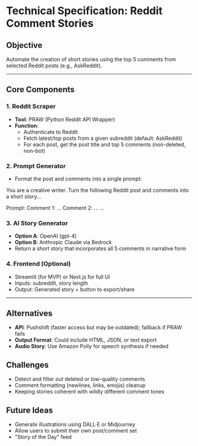 # Technical Specification: Reddit Comment Stories

## Objective

Automate the creation of short stories using the top 5 comments from selected Reddit posts (e.g., AskReddit).

---

## Core Components

### 1. **Reddit Scraper**
- **Tool**: PRAW (Python Reddit API Wrapper)
- **Function**: 
  - Authenticate to Reddit
  - Fetch latest/top posts from a given subreddit (default: AskReddit)
  - For each post, get the post title and top 5 comments (non-deleted, non-bot)

### 2. **Prompt Generator**
- Format the post and comments into a single prompt:

You are a creative writer. Turn the following Reddit post and comments into a short story...

Prompt: <Post title>
Comment 1: ...
Comment 2: ...
...

### 3. **AI Story Generator**
- **Option A**: OpenAI (gpt-4)
- **Option B**: Anthropic Claude via Bedrock
- Return a short story that incorporates all 5 comments in narrative form

### 4. **Frontend (Optional)**
- Streamlit (for MVP) or Next.js for full UI
- Inputs: subreddit, story length
- Output: Generated story + button to export/share

---

## Alternatives

- **API**: Pushshift (faster access but may be outdated); fallback if PRAW fails
- **Output Format**: Could include HTML, JSON, or text export
- **Audio Story**: Use Amazon Polly for speech synthesis if needed

## Challenges

- Detect and filter out deleted or low-quality comments
- Comment formatting (newlines, links, emojis) cleanup
- Keeping stories coherent with wildly different comment tones

## Future Ideas

- Generate illustrations using DALL·E or Midjourney
- Allow users to submit their own post/comment set
- "Story of the Day" feed
